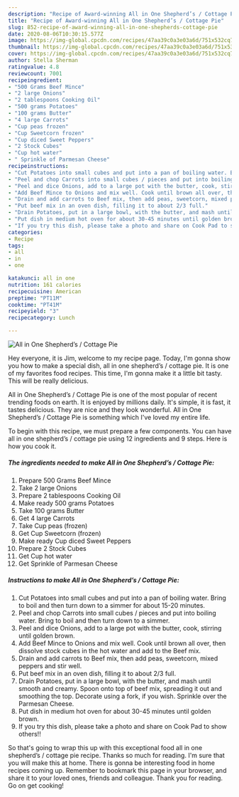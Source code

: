 ```yaml
---
description: "Recipe of Award-winning All in One Shepherd’s / Cottage Pie"
title: "Recipe of Award-winning All in One Shepherd’s / Cottage Pie"
slug: 852-recipe-of-award-winning-all-in-one-shepherds-cottage-pie
date: 2020-08-06T10:30:15.577Z
image: https://img-global.cpcdn.com/recipes/47aa39c0a3e03a6d/751x532cq70/all-in-one-shepherds-cottage-pie-recipe-main-photo.jpg
thumbnail: https://img-global.cpcdn.com/recipes/47aa39c0a3e03a6d/751x532cq70/all-in-one-shepherds-cottage-pie-recipe-main-photo.jpg
cover: https://img-global.cpcdn.com/recipes/47aa39c0a3e03a6d/751x532cq70/all-in-one-shepherds-cottage-pie-recipe-main-photo.jpg
author: Stella Sherman
ratingvalue: 4.8
reviewcount: 7001
recipeingredient:
- "500 Grams Beef Mince"
- "2 large Onions"
- "2 tablespoons Cooking Oil"
- "500 grams Potatoes"
- "100 grams Butter"
- "4 large Carrots"
- "Cup peas frozen"
- "Cup Sweetcorn frozen"
- "Cup diced Sweet Peppers"
- "2 Stock Cubes"
- "Cup hot water"
- " Sprinkle of Parmesan Cheese"
recipeinstructions:
- "Cut Potatoes into small cubes and put into a pan of boiling water. Bring to boil and then turn down to a simmer for about 15-20 minutes."
- "Peel and chop Carrots into small cubes / pieces and put into boiling water. Bring to boil and then turn down to a simmer."
- "Peel and dice Onions, add to a large pot with the butter, cook, stirring until golden brown."
- "Add Beef Mince to Onions and mix well. Cook until brown all over, then dissolve stock cubes in the hot water and add to the Beef mix."
- "Drain and add carrots to Beef mix, then add peas, sweetcorn, mixed peppers and stir well."
- "Put beef mix in an oven dish, filling it to about 2/3 full."
- "Drain Potatoes, put in a large bowl, with the butter, and mash until smooth and creamy. Spoon onto top of beef mix, spreading it out and smoothing the top. Decorate using a fork, if you wish. Sprinkle over the Parmesan Cheese."
- "Put dish in medium hot oven for about 30-45 minutes until golden brown."
- "If you try this dish, please take a photo and share on Cook Pad to show others!!"
categories:
- Recipe
tags:
- all
- in
- one

katakunci: all in one 
nutrition: 161 calories
recipecuisine: American
preptime: "PT11M"
cooktime: "PT41M"
recipeyield: "3"
recipecategory: Lunch

---
```



![All in One Shepherd’s / Cottage Pie](https://img-global.cpcdn.com/recipes/47aa39c0a3e03a6d/751x532cq70/all-in-one-shepherds-cottage-pie-recipe-main-photo.jpg)

Hey everyone, it is Jim, welcome to my recipe page. Today, I'm gonna show you how to make a special dish, all in one shepherd’s / cottage pie. It is one of my favorites food recipes. This time, I'm gonna make it a little bit tasty. This will be really delicious.



All in One Shepherd’s / Cottage Pie is one of the most popular of recent trending foods on earth. It is enjoyed by millions daily. It's simple, it is fast, it tastes delicious. They are nice and they look wonderful. All in One Shepherd’s / Cottage Pie is something which I've loved my entire life.


To begin with this recipe, we must prepare a few components. You can have all in one shepherd’s / cottage pie using 12 ingredients and 9 steps. Here is how you cook it.

<!--inarticleads1-->

##### The ingredients needed to make All in One Shepherd’s / Cottage Pie:

1. Prepare 500 Grams Beef Mince
1. Take 2 large Onions
1. Prepare 2 tablespoons Cooking Oil
1. Make ready 500 grams Potatoes
1. Take 100 grams Butter
1. Get 4 large Carrots
1. Take Cup peas (frozen)
1. Get Cup Sweetcorn (frozen)
1. Make ready Cup diced Sweet Peppers
1. Prepare 2 Stock Cubes
1. Get Cup hot water
1. Get  Sprinkle of Parmesan Cheese




<!--inarticleads2-->

##### Instructions to make All in One Shepherd’s / Cottage Pie:

1. Cut Potatoes into small cubes and put into a pan of boiling water. Bring to boil and then turn down to a simmer for about 15-20 minutes.
1. Peel and chop Carrots into small cubes / pieces and put into boiling water. Bring to boil and then turn down to a simmer.
1. Peel and dice Onions, add to a large pot with the butter, cook, stirring until golden brown.
1. Add Beef Mince to Onions and mix well. Cook until brown all over, then dissolve stock cubes in the hot water and add to the Beef mix.
1. Drain and add carrots to Beef mix, then add peas, sweetcorn, mixed peppers and stir well.
1. Put beef mix in an oven dish, filling it to about 2/3 full.
1. Drain Potatoes, put in a large bowl, with the butter, and mash until smooth and creamy. Spoon onto top of beef mix, spreading it out and smoothing the top. Decorate using a fork, if you wish. Sprinkle over the Parmesan Cheese.
1. Put dish in medium hot oven for about 30-45 minutes until golden brown.
1. If you try this dish, please take a photo and share on Cook Pad to show others!!




So that's going to wrap this up with this exceptional food all in one shepherd’s / cottage pie recipe. Thanks so much for reading. I'm sure that you will make this at home. There is gonna be interesting food in home recipes coming up. Remember to bookmark this page in your browser, and share it to your loved ones, friends and colleague. Thank you for reading. Go on get cooking!
